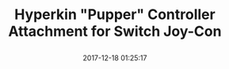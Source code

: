 ---
title: > #shorten me
  Hyperkin "Pupper" Controller Attachment for Switch Joy-Con
name: >
  Hyperkin "Pupper" Controller Attachment for Switch Joy-Con
date: "2017-12-18 01:25:17"
buy_now: "https://www.amazon.com/Hyperkin-Pupper-Controller-Attachment-Switch-nintendo/dp/B077V2152V?SubscriptionId=AKIAIA5RBQIWQVTCUEUQ&tag=coldcutdeals-20&linkCode=xm2&camp=2025&creative=165953&creativeASIN=B077V2152V"
description_markdown: >-

  - Rechargeable internal battery that charges Joy-Con controllers while you play

  - Curved grip for comfortable hold, secure and easy to slide in rails for Joy-Cons

  - Battery status and player number indicator light

  - 3 decorative puppy smile stickers included

  - USB Type-C compatible


tweet_id_str: "942566403743285248"
price: "$19.99"
list_price: ""
deal_price: ""
you_save: ""
asin: "B077V2152V"
image: "https://images-na.ssl-images-amazon.com/images/I/51QyW486otL.jpg"
---